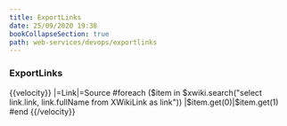 ```yaml
---
title: ExportLinks
date: 25/09/2020 19:38
bookCollapseSection: true
path: web-services/devops/exportlinks
---
```

### ExportLinks
{{velocity}}
|=Link|=Source
#foreach ($item in $xwiki.search("select link.link, link.fullName from XWikiLink as link"))
|$item.get(0)|$item.get(1)
#end
{{/velocity}}